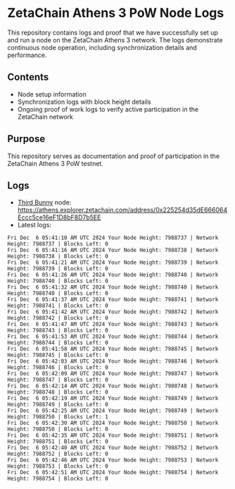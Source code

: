 # ZetaChain Athens 3 PoW Node Logs
This repository contains logs and proof that we have successfully set up and run a node on the ZetaChain Athens 3 network. The logs demonstrate continuous node operation, including synchronization details and performance.

## Contents
- Node setup information
- Synchronization logs with block height details
- Ongoing proof of work logs to verify active participation in the ZetaChain network

## Purpose
This repository serves as documentation and proof of participation in the ZetaChain Athens 3 PoW testnet.

## Logs

- [Third Bunny](https://thirdbunny.xyz/) node: https://athens.explorer.zetachain.com/address/0x225254d35dE666064Eccc5ce16eF1D8bF8D7b5EE
- Latest logs:
```
Fri Dec  6 05:41:10 AM UTC 2024 Your Node Height: 7988737 | Network Height: 7988737 | Blocks Left: 0
Fri Dec  6 05:41:16 AM UTC 2024 Your Node Height: 7988738 | Network Height: 7988738 | Blocks Left: 0
Fri Dec  6 05:41:21 AM UTC 2024 Your Node Height: 7988739 | Network Height: 7988739 | Blocks Left: 0
Fri Dec  6 05:41:26 AM UTC 2024 Your Node Height: 7988740 | Network Height: 7988740 | Blocks Left: 0
Fri Dec  6 05:41:32 AM UTC 2024 Your Node Height: 7988740 | Network Height: 7988740 | Blocks Left: 0
Fri Dec  6 05:41:37 AM UTC 2024 Your Node Height: 7988741 | Network Height: 7988741 | Blocks Left: 0
Fri Dec  6 05:41:42 AM UTC 2024 Your Node Height: 7988742 | Network Height: 7988742 | Blocks Left: 0
Fri Dec  6 05:41:47 AM UTC 2024 Your Node Height: 7988743 | Network Height: 7988743 | Blocks Left: 0
Fri Dec  6 05:41:53 AM UTC 2024 Your Node Height: 7988744 | Network Height: 7988744 | Blocks Left: 0
Fri Dec  6 05:41:58 AM UTC 2024 Your Node Height: 7988745 | Network Height: 7988745 | Blocks Left: 0
Fri Dec  6 05:42:03 AM UTC 2024 Your Node Height: 7988746 | Network Height: 7988746 | Blocks Left: 0
Fri Dec  6 05:42:09 AM UTC 2024 Your Node Height: 7988747 | Network Height: 7988747 | Blocks Left: 0
Fri Dec  6 05:42:14 AM UTC 2024 Your Node Height: 7988748 | Network Height: 7988748 | Blocks Left: 0
Fri Dec  6 05:42:19 AM UTC 2024 Your Node Height: 7988749 | Network Height: 7988749 | Blocks Left: 0
Fri Dec  6 05:42:25 AM UTC 2024 Your Node Height: 7988749 | Network Height: 7988750 | Blocks Left: 1
Fri Dec  6 05:42:30 AM UTC 2024 Your Node Height: 7988750 | Network Height: 7988750 | Blocks Left: 0
Fri Dec  6 05:42:35 AM UTC 2024 Your Node Height: 7988751 | Network Height: 7988751 | Blocks Left: 0
Fri Dec  6 05:42:40 AM UTC 2024 Your Node Height: 7988752 | Network Height: 7988752 | Blocks Left: 0
Fri Dec  6 05:42:46 AM UTC 2024 Your Node Height: 7988753 | Network Height: 7988753 | Blocks Left: 0
Fri Dec  6 05:42:51 AM UTC 2024 Your Node Height: 7988754 | Network Height: 7988754 | Blocks Left: 0
```

